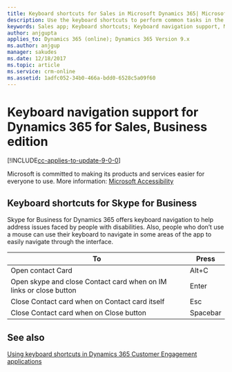 ```yaml
---
title: Keyboard shortcuts for Sales in Microsoft Dynamics 365| Microsoft Docs
description: Use the keyboard shortcuts to perform common tasks in the Sales app in Microsoft Dynamics 365
keywords: Sales app; Keyboard shortcuts; Keyboard navigation support, Microsoft Dynamics 365
author: anjgupta
applies_to: Dynamics 365 (online); Dynamics 365 Version 9.x
ms.author: anjgup
manager: sakudes
ms.date: 12/18/2017
ms.topic: article
ms.service: crm-online
ms.assetid: 1adfc052-34b0-466a-bdd0-6528c5a09f60
---
```


# Keyboard navigation support for Dynamics 365 for Sales, Business edition

[!INCLUDE[cc-applies-to-update-9-0-0](../includes/cc_applies_to_update_9_0_0.md)]

Microsoft is committed to making its products and services easier for everyone to use. More information: [Microsoft Accessibility](https://www.microsoft.com/en-us/accessibility)


## Keyboard shortcuts for Skype for Business

Skype for Business for Dynamics 365 offers keyboard navigation to help address issues faced by people with disabilities. Also, people who don’t use a mouse can use their keyboard to navigate in some areas of the app to easily navigate through the interface.

|To |Press|  
|-------------|---------|  
|Open contact Card|	Alt+C|
|Open skype and close Contact card when on IM links or close button|	Enter|
|Close Contact card when on Contact card itself|	Esc|
|Close Contact card when on Close button|	Spacebar|


## See also

[Using keyboard shortcuts in Dynamics 365 Customer Engagement applications](keyboard-shortcuts.md)